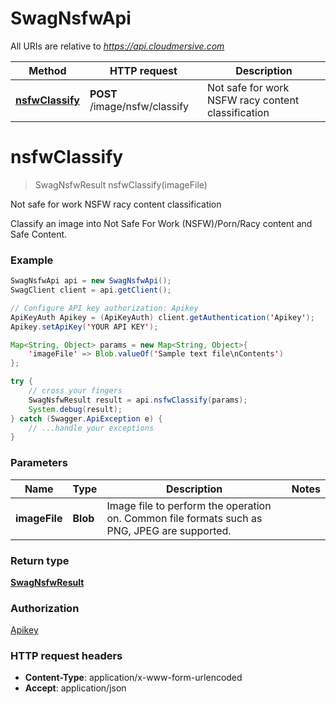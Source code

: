 # SwagNsfwApi

All URIs are relative to *https://api.cloudmersive.com*

Method | HTTP request | Description
------------- | ------------- | -------------
[**nsfwClassify**](SwagNsfwApi.md#nsfwClassify) | **POST** /image/nsfw/classify | Not safe for work NSFW racy content classification


<a name="nsfwClassify"></a>
# **nsfwClassify**
> SwagNsfwResult nsfwClassify(imageFile)

Not safe for work NSFW racy content classification

Classify an image into Not Safe For Work (NSFW)/Porn/Racy content and Safe Content.

### Example
```java
SwagNsfwApi api = new SwagNsfwApi();
SwagClient client = api.getClient();

// Configure API key authorization: Apikey
ApiKeyAuth Apikey = (ApiKeyAuth) client.getAuthentication('Apikey');
Apikey.setApiKey('YOUR API KEY');

Map<String, Object> params = new Map<String, Object>{
    'imageFile' => Blob.valueOf('Sample text file\nContents')
};

try {
    // cross your fingers
    SwagNsfwResult result = api.nsfwClassify(params);
    System.debug(result);
} catch (Swagger.ApiException e) {
    // ...handle your exceptions
}
```

### Parameters

Name | Type | Description  | Notes
------------- | ------------- | ------------- | -------------
 **imageFile** | **Blob**| Image file to perform the operation on.  Common file formats such as PNG, JPEG are supported. |

### Return type

[**SwagNsfwResult**](SwagNsfwResult.md)

### Authorization

[Apikey](../README.md#Apikey)

### HTTP request headers

 - **Content-Type**: application/x-www-form-urlencoded
 - **Accept**: application/json

